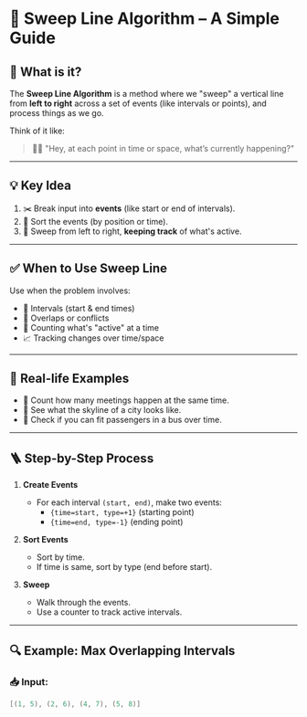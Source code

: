 # 🧹 Sweep Line Algorithm – A Simple Guide

## 🧠 What is it?

The **Sweep Line Algorithm** is a method where we "sweep" a vertical line from **left to right** across a set of events (like intervals or points), and process things as we go.

Think of it like:  
> 👨‍🏫 "Hey, at each point in time or space, what’s currently happening?"

---

## 💡 Key Idea

1. ✂️ Break input into **events** (like start or end of intervals).
2. 🔢 Sort the events (by position or time).
3. 🚶 Sweep from left to right, **keeping track** of what's active.

---

## ✅ When to Use Sweep Line

Use when the problem involves:
- 📅 Intervals (start & end times)
- 🔁 Overlaps or conflicts
- 🧮 Counting what's "active" at a time
- 📈 Tracking changes over time/space

---

## 🧩 Real-life Examples
- 📆 Count how many meetings happen at the same time.
- 🏢 See what the skyline of a city looks like.
- 🚌 Check if you can fit passengers in a bus over time.

---

## 🪜 Step-by-Step Process

1. **Create Events**
   - For each interval `(start, end)`, make two events:
     - `{time=start, type=+1}` (starting point)
     - `{time=end, type=-1}` (ending point)

2. **Sort Events**
   - Sort by time.
   - If time is same, sort by type (end before start).

3. **Sweep**
   - Walk through the events.
   - Use a counter to track active intervals.

---

## 🔍 Example: Max Overlapping Intervals

### 📥 Input:
```java
[(1, 5), (2, 6), (4, 7), (5, 8)]
